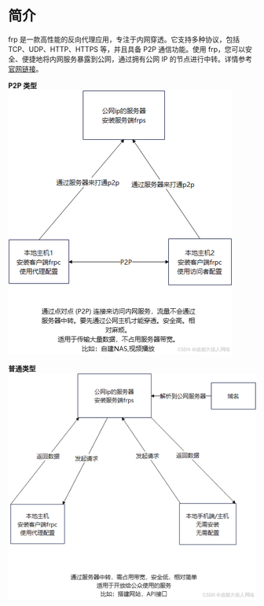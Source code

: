 # 简介

frp 是一款高性能的反向代理应用，专注于内网穿透。它支持多种协议，包括 TCP、UDP、HTTP、HTTPS 等，并且具备 P2P 通信功能。使用 frp，您可以安全、便捷地将内网服务暴露到公网，通过拥有公网 IP 的节点进行中转。详情参考[官网链接](https://gofrp.org/zh-cn/docs/)。

**P2P 类型**
![alt text](../../assets/pasted-file-image-2.png)

**普通类型**
![alt text](../../assets/pasted-file-image-1.png)
